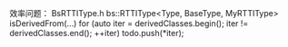 




效率问题：
BsRTTIType.h bs::RTTIType<Type, BaseType, MyRTTIType> isDerivedFrom(...)
				for (auto iter = derivedClasses.begin(); iter != derivedClasses.end(); ++iter)
					todo.push(*iter);